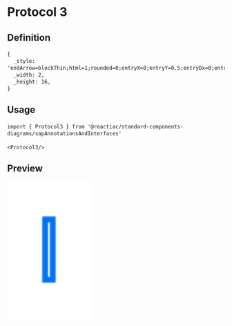 # Protocol 3

## Definition

```
{
  _style: 'endArrow=blockThin;html=1;rounded=0;entryX=0;entryY=0.5;entryDx=0;entryDy=0;strokeColor=#0070F2;strokeWidth=1.5;exitX=1.015;exitY=0.505;exitDx=0;exitDy=0;exitPerimeter=0;endFill=1;endSize=4;startSize=4;',
  _width: 2,
  _height: 16,
}
```

## Usage

```
import { Protocol3 } from '@reactiac/standard-components-diagrams/sapAnnotationsAndInterfaces'

<Protocol3/>
```

## Preview

<img src="./protocol-3.png" width="200"/>
